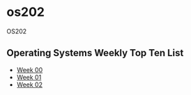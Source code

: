 # os202
OS202
## Operating Systems Weekly Top Ten List
* [Week 00](W00/)
* [Week 01](W01/)
* [Week 02](W02/)
